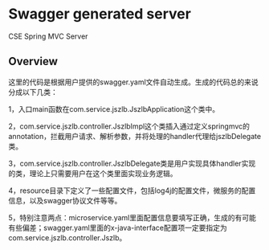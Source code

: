 # Swagger generated server

CSE Spring MVC Server


## Overview
这里的代码是根据用户提供的swagger.yaml文件自动生成。生成的代码总的来说分成以下几类：

1，入口main函数在com.service.jszlb.JszlbApplication这个类中。

2，com.service.jszlb.controller.JszlbImpl这个类插入通过定义springmvc的annotation，拦截用户请求、解析参数，并将处理的handler代理给jszlbDelegate类。

3，com.service.jszlb.controller.JszlbDelegate类是用户实现具体handler实现的类，理论上只需要用户在这个类里面实现业务逻辑。


4，resource目录下定义了一些配置文件，包括log4j的配置文件，微服务的配置信息，以及swagger协议文件等等。

5，特别注意两点：microservice.yaml里面配置信息要填写正确，生成的有可能有些偏差；swagger.yaml里面的x-java-interface配置项一定要指定为com.service.jszlb.controller.Jszlb。

